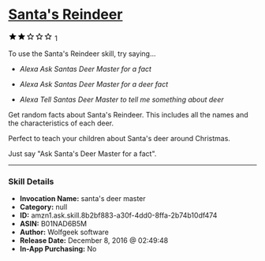 # [Santa's Reindeer](http://alexa.amazon.com/#skills/amzn1.ask.skill.8b2bf883-a30f-4dd0-8ffa-2b74b10df474)
![2 stars](../../images/ic_star_black_18dp_1x.png)![2 stars](../../images/ic_star_black_18dp_1x.png)![2 stars](../../images/ic_star_border_black_18dp_1x.png)![2 stars](../../images/ic_star_border_black_18dp_1x.png)![2 stars](../../images/ic_star_border_black_18dp_1x.png) 1

To use the Santa's Reindeer skill, try saying...

* *Alexa Ask Santas Deer Master for a fact*

* *Alexa Ask Santas Deer Master for a deer fact*

* *Alexa Tell Santas Deer Master to tell me something about deer*

Get random facts about Santa's Reindeer. This includes all the names and the characteristics of each deer.

Perfect to teach your children about Santa's deer around Christmas.  

Just say "Ask Santa's Deer Master for a fact".

***

### Skill Details

* **Invocation Name:** santa's deer master
* **Category:** null
* **ID:** amzn1.ask.skill.8b2bf883-a30f-4dd0-8ffa-2b74b10df474
* **ASIN:** B01NAD6B5M
* **Author:** Wolfgeek software
* **Release Date:** December 8, 2016 @ 02:49:48
* **In-App Purchasing:** No
